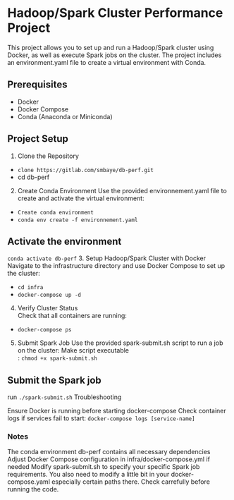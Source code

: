 # Hadoop/Spark Cluster Performance Project
This project allows you to set up and run a Hadoop/Spark cluster using Docker, as well as execute Spark jobs on the cluster. The project includes an environment.yaml file to create a virtual environment with Conda.

## Prerequisites

- Docker <br>
- Docker Compose <br>
- Conda (Anaconda or Miniconda)

## Project Setup
1. Clone the Repository <br>
- `clone https://gitlab.com/smbaye/db-perf.git` <br>
- cd db-perf
2. Create Conda Environment
Use the provided environnement.yaml file to create and activate the virtual environment:<br>
- `Create conda environment`
- `conda env create -f environnement.yaml`

## Activate the environment
`conda activate db-perf`
3. Setup Hadoop/Spark Cluster with Docker
Navigate to the infrastructure directory and use Docker Compose to set up the cluster: <br>
- `cd infra`
-  `docker-compose up -d`
4. Verify Cluster Status <br>
Check that all containers are running:
- `docker-compose ps` <br>
5. Submit Spark Job
Use the provided spark-submit.sh script to run a job on the cluster:
Make script executable  <br> : `chmod +x spark-submit.sh`

## Submit the Spark job
 run `./spark-submit.sh`
Troubleshooting

Ensure Docker is running before starting docker-compose
Check container logs if services fail to start:
`docker-compose logs [service-name]`


### Notes

The conda environment db-perf contains all necessary dependencies
Adjust Docker Compose configuration in infra/docker-compose.yml if needed
Modify spark-submit.sh to specify your specific Spark job requirements.
You also need to modify a little bit in your docker-compose.yaml especially certain paths there.
Check carrefully before running the code.
